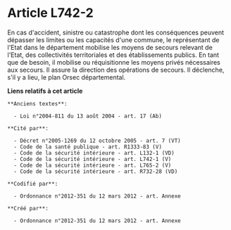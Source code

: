 # Article L742-2

En cas d'accident, sinistre ou catastrophe dont les conséquences peuvent dépasser les limites ou les capacités d'une commune,
le représentant de l'Etat dans le département mobilise les moyens de secours relevant de l'Etat, des collectivités
territoriales et des établissements publics. En tant que de besoin, il mobilise ou réquisitionne les moyens privés
nécessaires aux secours. Il assure la direction des opérations de secours. Il déclenche, s'il y a lieu, le plan Orsec
départemental.

**Liens relatifs à cet article**

	**Anciens textes**:

	  - Loi n°2004-811 du 13 août 2004 - art. 17 (Ab)

	**Cité par**:

	  - Décret n°2005-1269 du 12 octobre 2005 - art. 7 (VT)
	  - Code de la santé publique - art. R1333-83 (V)
	  - Code de la sécurité intérieure - art. L132-1 (VD)
	  - Code de la sécurité intérieure - art. L742-1 (V)
	  - Code de la sécurité intérieure - art. L765-2 (V)
	  - Code de la sécurité intérieure - art. R732-28 (VD)

	**Codifié par**:

	  - Ordonnance n°2012-351 du 12 mars 2012 - art. Annexe

	**Créé par**:

	  - Ordonnance n°2012-351 du 12 mars 2012 - art. Annexe
